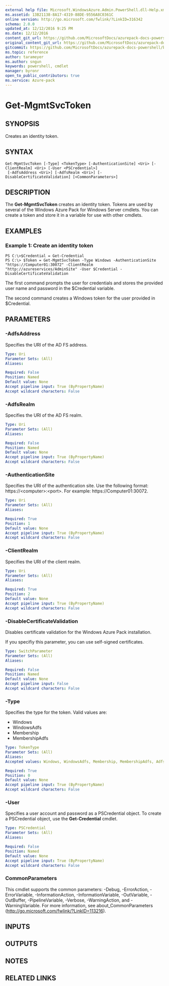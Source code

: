```yaml
---
external help file: Microsoft.WindowsAzure.Admin.PowerShell.dll-Help.xml
ms.assetid: 13B21138-8A17-4319-88DE-9556A8C0361C
online version: http://go.microsoft.com/fwlink/?LinkID=316342
schema: 2.0.0
updated_at: 12/12/2016 9:25 PM
ms.date: 12/12/2016
content_git_url: https://github.com/MicrosoftDocs/azurepack-docs-powershell/blob/live/AzurePack-cmdlets/Administration/v1.0/Get-MgmtSvcToken.md
original_content_git_url: https://github.com/MicrosoftDocs/azurepack-docs-powershell/blob/live/AzurePack-cmdlets/Administration/v1.0/Get-MgmtSvcToken.md
gitcommit: https://github.com/MicrosoftDocs/azurepack-docs-powershell/blob/b83cde31c8e8df3140400b62cc6698cfc8f37a47/AzurePack-cmdlets/Administration/v1.0/Get-MgmtSvcToken.md
ms.topic: reference
author: tarameyer
ms.author: sngun
keywords: powershell, cmdlet
manager: byronr
open_to_public_contributors: true
ms.service: Azure-pack
---
```


# Get-MgmtSvcToken

## SYNOPSIS
Creates an identity token.

## SYNTAX

```
Get-MgmtSvcToken [-Type] <TokenType> [-AuthenticationSite] <Uri> [-ClientRealm] <Uri> [-User <PSCredential>]
 [-AdfsAddress <Uri>] [-AdfsRealm <Uri>] [-DisableCertificateValidation] [<CommonParameters>]
```

## DESCRIPTION
The **Get-MgmtSvcToken** creates an identity token.
Tokens are used by several of the Windows Azure Pack for Windows Server cmdlets.
You can create a token and store it in a variable for use with other cmdlets.

## EXAMPLES

### Example 1: Create an identity token
```
PS C:\>$Credential = Get-Credential
PS C:\> $Token = Get-MgmtSvcToken -Type Windows -AuthenticationSite "https://Computer01:30072" -ClientRealm "http://azureservices/AdminSite" -User $Credential -DisableCertificateValidation
```

The first command prompts the user for credentials and stores the provided user name and password in the $Credential variable.

The second command creates a Windows token for the user provided in $Credential.

## PARAMETERS

### -AdfsAddress
Specifies the URI of the AD FS address.

```yaml
Type: Uri
Parameter Sets: (All)
Aliases: 

Required: False
Position: Named
Default value: None
Accept pipeline input: True (ByPropertyName)
Accept wildcard characters: False
```

### -AdfsRealm
Specifies the URI of the AD FS realm.

```yaml
Type: Uri
Parameter Sets: (All)
Aliases: 

Required: False
Position: Named
Default value: None
Accept pipeline input: True (ByPropertyName)
Accept wildcard characters: False
```

### -AuthenticationSite
Specifies the URI of the authentication site.
Use the following format: https://\<computer\>:\<port\>.
For example: https://Computer01:30072.

```yaml
Type: Uri
Parameter Sets: (All)
Aliases: 

Required: True
Position: 1
Default value: None
Accept pipeline input: True (ByPropertyName)
Accept wildcard characters: False
```

### -ClientRealm
Specifies the URI of the client realm.

```yaml
Type: Uri
Parameter Sets: (All)
Aliases: 

Required: True
Position: 2
Default value: None
Accept pipeline input: True (ByPropertyName)
Accept wildcard characters: False
```

### -DisableCertificateValidation
Disables certificate validation for the Windows Azure Pack installation.

If you specifiy this parameter, you can use self-signed certificates.

```yaml
Type: SwitchParameter
Parameter Sets: (All)
Aliases: 

Required: False
Position: Named
Default value: None
Accept pipeline input: False
Accept wildcard characters: False
```

### -Type
Specifies the type for the token.
Valid values are:

- Windows
- WindowsAdfs
- Membership
- MembershipAdfs

```yaml
Type: TokenType
Parameter Sets: (All)
Aliases: 
Accepted values: Windows, WindowsAdfs, Membership, MembershipAdfs, Adfs

Required: True
Position: 0
Default value: None
Accept pipeline input: True (ByPropertyName)
Accept wildcard characters: False
```

### -User
Specifies a user account and password as a PSCredential object.
To create a PSCredential object, use the **Get-Credential** cmdlet.

```yaml
Type: PSCredential
Parameter Sets: (All)
Aliases: 

Required: False
Position: Named
Default value: None
Accept pipeline input: True (ByPropertyName)
Accept wildcard characters: False
```

### CommonParameters
This cmdlet supports the common parameters: -Debug, -ErrorAction, -ErrorVariable, -InformationAction, -InformationVariable, -OutVariable, -OutBuffer, -PipelineVariable, -Verbose, -WarningAction, and -WarningVariable. For more information, see about_CommonParameters (http://go.microsoft.com/fwlink/?LinkID=113216).

## INPUTS

## OUTPUTS

## NOTES

## RELATED LINKS

